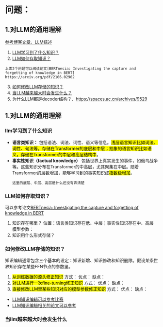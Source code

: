 # 问题：
## 1.对LLM的通用理解
[参考博客文章，LLM综述](https://zhuanlan.zhihu.com/p/597586623 "悬停显示")
1. [LLM学习到了什么知识？](#llm学习到了什么知识)
2. [LLM如何存取知识？](#llm如何存取知识)
```
上面2个问题可以阅读论文[BERTnesia: Investigating the capture and forgetting of knowledge in BERT]
https://arxiv.org/pdf/2106.02902
```
3. [如何修改LLM存储的知识？](#如何修改llm存储的知识)
4. [当LLM越来越大时会发生什么？](#当llm越来越大时会发生什么)
5. 为什么LLM都是decoder结构？．https://spaces.ac.cn/archives/9529


## 1.对LLM的通用理解
### llm学习到了什么知识
* **语言类知识：**
  包括语法、词法、词性、语义等信息。<mark>浅层语言知识比如词法、词性、句法等，存储在Transformer的底层和中层；抽象的语言知识比如语义，存储在Transformer的中层和高层结构中</mark>。
* **事实性知识（factual knowledge）**
  包括世界上真实发生的事件，如俄乌战争等。这些知识分布在Transformer的中高层，尤其聚集在中层。随着Transformer的层数增加，能够学习到的事实知识成<mark>指数级增加</mark>。
  ```
  这里的底层、中层、高层是什么还没有弄清楚
  ```
### LLM如何存取知识？
可以参考论文[BERTnesia: Investigating the capture and forgetting of knowledge in BERT](#https://arxiv.org/pdf/2106.02902)
 1. 知识存在哪里？
  位置：语言类知识存在低、中层；事实性知识存在中、高层
模型参数：
1. 知识用什么形式存储？
### 如何修改LLM存储的知识？
知识编辑通常包含三个基本的设定：知识新增、知识修改和知识删除。假设某条世界知识存在某些FFN节点的参数里。
1. <mark>从训练数据的源头修正知识</mark>
  方式：
  优点：
  缺点：
1. <mark>对LLM进行一次fine-turning修正知识</mark>
  方式：
  优点：
  缺点：
1. <mark>直接修改LLM里某些知识对应的模型参数修正知识</mark>
  方式：
  优点：
  缺点：
* [LLM知识编辑可以参考比赛](https://tianchi.aliyun.com/competition/entrance/532182/information)
* [LLM知识编辑相关的论文可以参考](https://github.com/zjunlp/KnowledgeEditingPapers?spm=a2c22.12281978.0.0.1d05648eOJdWNN)

### 当llm越来越大时会发生什么
   
